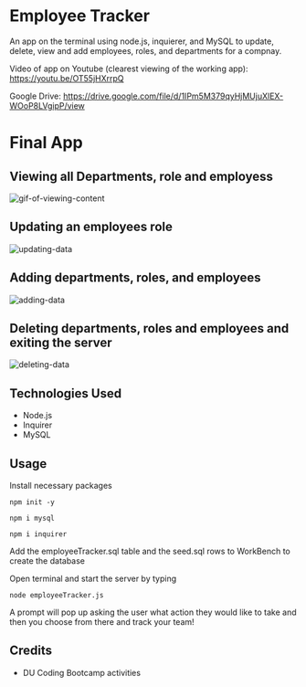 # Employee Tracker

An app on the terminal using node.js, inquierer, and MySQL to update, delete, view and add employees, roles, and departments for a compnay.

Video of app on Youtube (clearest viewing of the working app):
https://youtu.be/OT55jHXrrpQ

Google Drive: 
https://drive.google.com/file/d/1IPm5M379qyHjMUjuXlEX-WOoP8LVgipP/view

# Final App

## Viewing all Departments, role and employess

![gif-of-viewing-content](./assets/viewinggif.gif)

## Updating an employees role

![updating-data](./assets/updating.gif)

## Adding departments, roles, and employees

![adding-data](./assets/adding.gif)

## Deleting departments, roles and employees and exiting the server

![deleting-data](./assets/deleting.gif)




































## Technologies Used 
* Node.js
* Inquirer
* MySQL

## Usage 
Install necessary packages 
```
npm init -y

npm i mysql

npm i inquirer
```
Add the employeeTracker.sql table and the seed.sql rows to WorkBench to create the database



Open terminal and start the server by typing
```
node employeeTracker.js
```
A prompt will pop up asking the user what action they would like to take and then you choose from there and track your team!



## Credits 
* DU Coding Bootcamp activities
